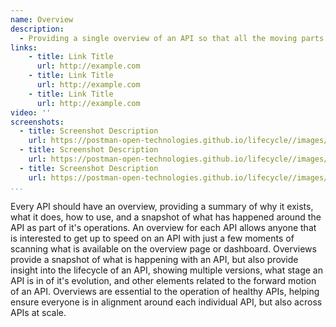 ```yaml
---
name: Overview
description: 
  - Providing a single overview of an API so that all the moving parts of an API viewed in a single dashboard helps ensure that all team members will be able to get up to speed on the overall picture of an API in a way that doesn't require another meeting.
links:
    - title: Link Title
      url: http://example.com
    - title: Link Title
      url: http://example.com
    - title: Link Title
      url: http://example.com            
video: ''
screenshots:
  - title: Screenshot Description
    url: https://postman-open-technologies.github.io/lifecycle//images/postman-screenshot.png          
  - title: Screenshot Description
    url: https://postman-open-technologies.github.io/lifecycle//images/postman-screenshot.png  
  - title: Screenshot Description
    url: https://postman-open-technologies.github.io/lifecycle//images/postman-screenshot.png   
...
```

Every API should have an overview, providing a summary of why it exists, what it does, how to use, and a snapshot of what has happened around the API as part of it's operations. An overview for each API allows anyone that is interested to get up to speed on an API with just a few moments of scanning what is available on the overview page or dashboard. Overviews provide a snapshot of what is happening with an API, but also provide insight into the lifecycle of an API, showing multiple versions, what stage an API is in of it's evolution, and other elements related to the forward motion of an API. Overviews are essential to the operation of healthy APIs, helping ensure everyone is in alignment around each individual API, but also across APIs at scale.